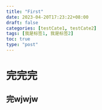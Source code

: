 ```yaml
---
title: "First"
date: 2023-04-20T17:23:22+08:00
draft: false
categories: [testCate1, testCate2]
tags: [我是标签1, 我是标签2]
toc: true
type: "post"
---
```


# 完完完

## 完wjwjw
